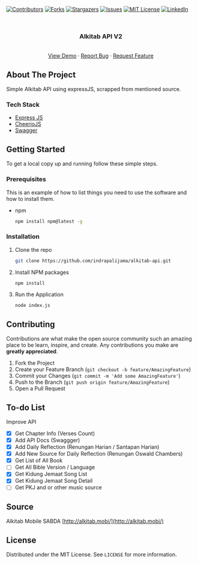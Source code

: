 [![Contributors][contributors-shield]][contributors-url]
[![Forks][forks-shield]][forks-url]
[![Stargazers][stars-shield]][stars-url]
[![Issues][issues-shield]][issues-url]
[![MIT License][license-shield]][license-url]
[![LinkedIn][linkedin-shield]][linkedin-url]

<br />
<p align="center">
  <h3 align="center">Alkitab API V2</h3>
  <p align="center">
    <br />
    <a href="https://fulk-bible.vercel.app">View Demo</a>
    ·
    <a href="https://github.com/indrapalijama/alkitab-api-v2/issues">Report Bug</a>
    ·
    <a href="https://github.com/indrapalijama/alkitab-api-v2/issues">Request Feature</a>
  </p>
</p>

<!-- ABOUT THE PROJECT -->

## About The Project

Simple Alkitab API using expressJS, scrapped from mentioned source.

### Tech Stack

- [Express JS](https://github.com/expressjs/express)
- [CheerioJS](https://cheerio.js.org)
- [Swagger](https://swagger.io)

<!-- GETTING STARTED -->

## Getting Started

To get a local copy up and running follow these simple steps.

### Prerequisites

This is an example of how to list things you need to use the software and how to install them.

- npm
  ```sh
  npm install npm@latest -g
  ```

### Installation

1. Clone the repo
   ```sh
   git clone https://github.com/indrapalijama/alkitab-api.git
   ```
2. Install NPM packages
   ```sh
   npm install
   ```
3. Run the Application
   ```sh
   node index.js
   ```

<!-- CONTRIBUTING -->

## Contributing

Contributions are what make the open source community such an amazing place to be learn, inspire, and create. Any contributions you make are **greatly appreciated**.

1. Fork the Project
2. Create your Feature Branch (`git checkout -b feature/AmazingFeature`)
3. Commit your Changes (`git commit -m 'Add some AmazingFeature'`)
4. Push to the Branch (`git push origin feature/AmazingFeature`)
5. Open a Pull Request

<!-- TO-DO List -->

## To-do List

Improve API

- [x] Get Chapter Info (Verses Count)
- [x] Add API Docs (Swaggger)
- [x] Add Daily Reflection (Renungan Harian / Santapan Harian)
- [x] Add New Source for Daily Reflection (Renungan Oswald Chambers)
- [x] Get List of All Book
- [ ] Get All Bible Version / Language
- [x] Get Kidung Jemaat Song List
- [x] Get Kidung Jemaat Song Detail
- [ ] Get PKJ and or other music source

<!-- SOURCE -->

## Source

Alkitab Mobile SABDA [http://alkitab.mobi/](http://alkitab.mobi/)

<!-- LICENSE -->

## License

Distributed under the MIT License. See `LICENSE` for more information.

<!-- MARKDOWN LINKS & IMAGES -->
<!-- https://www.markdownguide.org/basic-syntax/#reference-style-links -->

[contributors-shield]: https://img.shields.io/github/contributors/indrapalijama/mobile-news-platform.svg?style=for-the-badge
[contributors-url]: https://github.com/indrapalijama/alkitab-api-v2/graphs/contributors
[forks-shield]: https://img.shields.io/github/forks/indrapalijama/mobile-news-platform.svg?style=for-the-badge
[forks-url]: https://github.com/indrapalijama/alkitab-api-v2/network/members
[stars-shield]: https://img.shields.io/github/stars/indrapalijama/mobile-news-platform.svg?style=for-the-badge
[stars-url]: https://github.com/indrapalijama/alkitab-api-v2/stargazers
[issues-shield]: https://img.shields.io/github/issues/indrapalijama/mobile-news-platform.svg?style=for-the-badge
[issues-url]: https://github.com/indrapalijama/alkitab-api-v2/issues
[license-shield]: https://img.shields.io/github/license/indrapalijama/mobile-news-platform.svg?style=for-the-badge
[license-url]: https://github.com/indrapalijama/alkitab-api/blob/master/LICENSE.txt
[linkedin-shield]: https://img.shields.io/badge/-LinkedIn-black.svg?style=for-the-badge&logo=linkedin&colorB=555
[linkedin-url]: https://linkedin.com/in/indrapalijama
